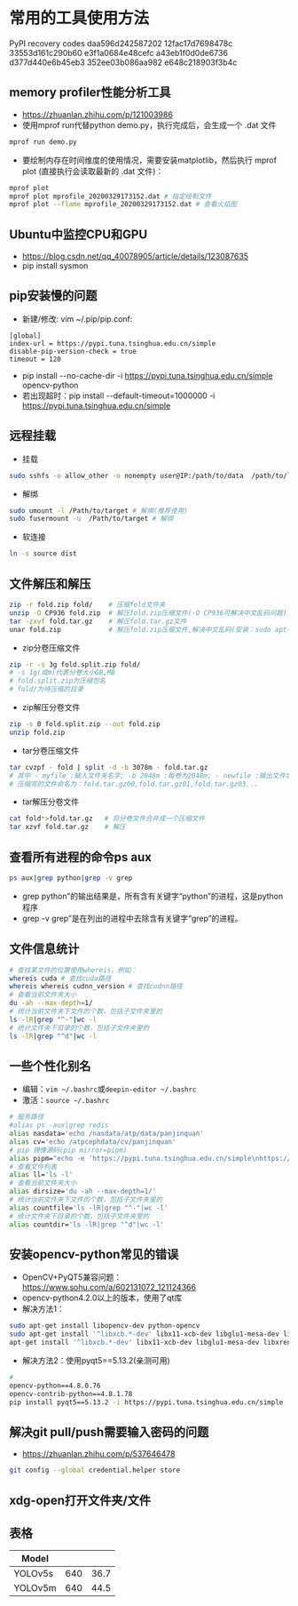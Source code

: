 # 常用的工具使用方法

PyPI recovery codes daa596d242587202 12fac17d7698478c 33553d161c290b60 e3f1a0684e48cefc a43eb1f0d0de6736
d377d440e6b45eb3 352ee03b086aa982 e648c218903f3b4c

## memory profiler性能分析工具

- https://zhuanlan.zhihu.com/p/121003986
- 使用mprof run代替python demo.py，执行完成后，会生成一个 .dat 文件

```bash
mprof run demo.py 
```

- 要绘制内存在时间维度的使用情况，需要安装matplotlib，然后执行 mprof plot (直接执行会读取最新的 .dat 文件)：

```bash
mprof plot
mprof plot mprofile_20200329173152.dat # 指定绘制文件
mprof plot --flame mprofile_20200329173152.dat # 查看火焰图
```

## Ubuntu中监控CPU和GPU

- https://blog.csdn.net/qq_40078905/article/details/123087635
- pip install sysmon

## pip安装慢的问题

- 新建/修改: vim ~/.pip/pip.conf:

```
[global]
index-url = https://pypi.tuna.tsinghua.edu.cn/simple
disable-pip-version-check = true
timeout = 120
```

- pip install --no-cache-dir -i https://pypi.tuna.tsinghua.edu.cn/simple opencv-python
- 若出现超时：pip install --default-timeout=1000000 -i https://pypi.tuna.tsinghua.edu.cn/simple

## 远程挂载

- 挂载

```bash
sudo sshfs -o allow_other -o nonempty user@IP:/path/to/data  /path/to/local/data
```

- 解绑

```bash
sudo umount -l /Path/to/target # 解绑(推荐使用)
sudo fusermount -u  /Path/to/target # 解绑
```

- 软连接

```bash
ln -s source dist
```

## 文件解压和解压

```bash
zip -r fold.zip fold/    # 压缩fold文件夹
unzip -O CP936 fold.zip  # 解压fold.zip压缩文件(-O CP936可解决中文乱码问题)
tar -zxvf fold.tar.gz    # 解压fold.tar.gz文件
unar fold.zip            # 解压fold.zip压缩文件,解决中文乱码(安装：sudo apt-get install unar)
```

- zip分卷压缩文件

```bash
zip -r -s 3g fold.split.zip fold/
# -s 1g(或m)代表分卷大小GB,MB
# fold.split.zip为压缩包名
# fold/为待压缩的目录
```

- zip解压分卷文件

```bash
zip -s 0 fold.split.zip --out fold.zip
unzip fold.zip
```

- tar分卷压缩文件

```bash
tar cvzpf - fold | split -d -b 3078m - fold.tar.gz
# 其中 - myfile :输入文件夹名字; -b 2048m :每卷为2048m; - newfile :输出文件名
# 压缩完的文件命名为：fold.tar.gz00,fold.tar.gz01,fold.tar.gz03...
```

- tar解压分卷文件

```bash
cat fold*>fold.tar.gz   # 将分卷文件合并成一个压缩文件
tar xzvf fold.tar.gz    # 解压 
```

## 查看所有进程的命令ps aux

```bash
ps aux|grep python|grep -v grep
```

- grep python”的输出结果是，所有含有关键字“python”的进程，这是python程序
- grep -v grep”是在列出的进程中去除含有关键字“grep”的进程。

## 文件信息统计

```bash
# 查找某文件的位置使用whereis，例如：
whereis cuda # 查找cuda路径
whereis whereis cudnn_version # 查找cudnn路径
# 查看当前文件夹大小
du -ah --max-depth=1/
# 统计当前文件夹下文件的个数，包括子文件夹里的
ls -lR|grep "^-"|wc -l
# 统计文件夹下目录的个数，包括子文件夹里的
ls -lR|grep "^d"|wc -l
```

## 一些个性化别名

- 编辑：`vim ~/.bashrc`或`deepin-editor ~/.bashrc`
- 激活：`source ~/.bashrc`

```bash
# 服务路径
#alias ps -aux|grep redis
alias nasdata='echo /nasdata/atp/data/panjinquan'
alias cv='echo /atpcephdata/cv/panjinquan'
# pip 镜像源码(pip mirror=pipm)
alias pipm="echo -e 'https://pypi.tuna.tsinghua.edu.cn/simple\nhttps://pypi.org/simple'"
# 查看文件列表
alias ll='ls -l'
# 查看当前文件夹大小
alias dirsize='du -ah --max-depth=1/'
# 统计当前文件夹下文件的个数，包括子文件夹里的
alias countfile='ls -lR|grep "^-"|wc -l'
# 统计文件夹下目录的个数，包括子文件夹里的
alias countdir='ls -lR|grep "^d"|wc -l'
```

## 安装opencv-python常见的错误

- OpenCV+PyQT5兼容问题：https://www.sohu.com/a/602131072_121124366
- opencv-python4.2.0以上的版本，使用了qt库
- 解决方法1：

```bash
sudo apt-get install libopencv-dev python-opencv
sudo apt-get install '^libxcb.*-dev' libx11-xcb-dev libglu1-mesa-dev libxrender-dev libxi-dev libxkbcommon-dev libxkbcommon-x11-dev    
apt-get install '^libxcb.*-dev' libx11-xcb-dev libglu1-mesa-dev libxrender-dev libxi-dev libxkbcommon-dev libxkbcommon-x11-dev
```

- 解决方法2：使用pyqt5==5.13.2(亲测可用)

```bash
# 
opencv-python==4.8.0.76
opencv-contrib-python==4.8.1.78
pip install pyqt5==5.13.2 -i https://pypi.tuna.tsinghua.edu.cn/simple

```

## 解决git pull/push需要输入密码的问题

- https://zhuanlan.zhihu.com/p/537646478

```bash
git config --global credential.helper store

```

## xdg-open打开文件夹/文件

## 表格

| Model   |     |      |
|---------|-----|------|
| YOLOv5s | 640 | 36.7 |
| YOLOv5m | 640 | 44.5 |